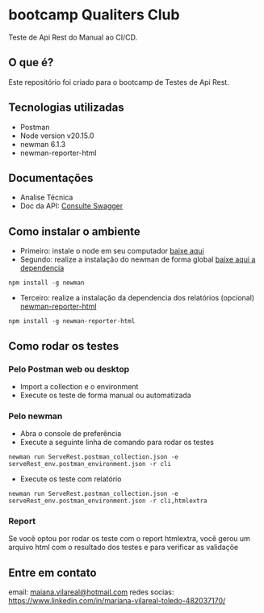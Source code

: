 # bootcamp Qualiters Club
Teste de Api Rest do Manual ao CI/CD.

## O que é? 
Este repositório foi criado para o bootcamp de Testes de Api Rest.

## Tecnologias utilizadas
- Postman 
- Node version v20.15.0
- newman 6.1.3
- newman-reporter-html

## Documentações
- Analise Técnica
- Doc da API: [Consulte Swagger](https://serverest.dev/)

## Como instalar o ambiente
- Primeiro: instale o node em seu computador [baixe aqui](https://nodejs.org/en/download)
- Segundo: realize a instalação do newman de forma global [baixe aqui a dependencia](https://www.npmjs.com/package/newman)
```
npm install -g newman
```
- Terceiro: realize a instalação da dependencia dos relatórios (opcional) [newman-reporter-html
](https://www.npmjs.com/package/newman-reporter-html)
```
npm install -g newman-reporter-html
```
## Como rodar os testes
### Pelo Postman web ou desktop
- Import a collection e o environment
- Execute os teste de forma manual ou automatizada
### Pelo newman
- Abra o console de preferência
- Execute a seguinte linha de comando para rodar os testes
```
newman run ServeRest.postman_collection.json -e serveRest_env.postman_environment.json -r cli
```
- Execute os teste com relatório
```
newman run ServeRest.postman_collection.json -e serveRest_env.postman_environment.json -r cli,htmlextra
```
### Report
Se você optou por rodar os teste com o report htmlextra, você gerou um arquivo html com o resultado dos testes e para verificar as validaçõe
## Entre em contato
email: maiana.vilareal@hotmail.com
redes socias: https://www.linkedin.com/in/mariana-vilareal-toledo-482037170/
